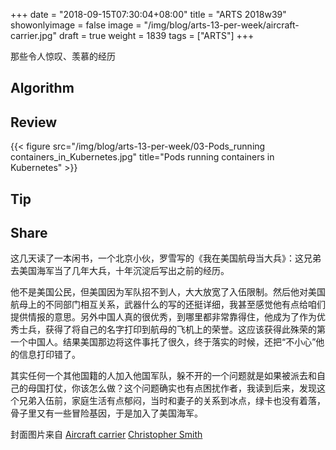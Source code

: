 +++
date = "2018-09-15T07:30:04+08:00"
title = "ARTS 2018w39"
showonlyimage = false
image = "/img/blog/arts-13-per-week/aircraft-carrier.jpg"
draft = true
weight = 1839
tags = ["ARTS"]
+++

那些令人惊叹、羡慕的经历
<!--more-->

## Algorithm

## Review  

{{< figure src="/img/blog/arts-13-per-week/03-Pods_running containers_in_Kubernetes.jpg" title="Pods running containers in Kubernetes" >}}

## Tip

## Share

这几天读了一本闲书，一个北京小伙，罗雪写的《我在美国航母当大兵》：这兄弟去美国海军当了几年大兵，十年沉淀后写出之前的经历。

他不是美国公民，但美国因为军队招不到人，大大放宽了入伍限制。然后他对美国航母上的不同部门相互关系，武器什么的写的还挺详细，我甚至感觉他有点给咱们提供情报的意思。另外中国人真的很优秀，到哪里都非常靠得住，他成为了作为优秀士兵，获得了将自己的名字打印到航母的飞机上的荣誉。这应该获得此殊荣的第一个中国人。结果美国那边将这件事托了很久，终于落实的时候，还把“不小心”他的信息打印错了。

其实任何一个其他国籍的人加入他国军队，躲不开的一个问题就是如果被派去和自己的母国打仗，你该怎么做？这个问题确实也有点困扰作者，我读到后来，发现这个兄弟入伍前，家庭生活有点郁闷，当时和妻子的关系到冰点，绿卡也没有着落，骨子里又有一些冒险基因，于是加入了美国海军。


封面图片来自 [Aircraft carrier](https://dribbble.com/shots/3320525-Aircraft-carrier) <a href="https://dribbble.com/quarternative"><i class="fa fa-dribbble" aria-hidden="true"></i> Christopher Smith</a>